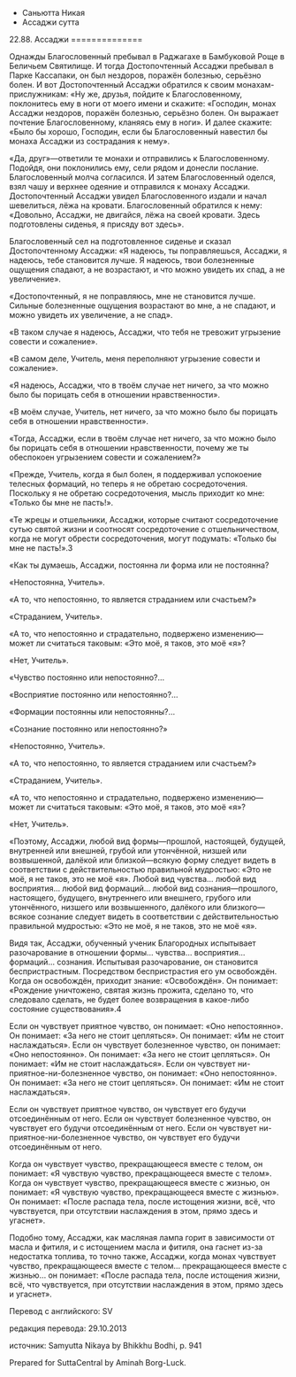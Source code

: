









* Саньютта Никая
* Ассаджи сутта


22\.88\. Ассаджи
\=\=\=\=\=\=\=\=\=\=\=\=\=\=



Однажды Благословенный пребывал в Раджагахе в Бамбуковой Роще в Беличьем Святилище\. И тогда Достопочтенный Ассаджи пребывал в Парке Кассапаки, он был нездоров, поражён болезнью, серьёзно болен\. И вот Достопочтенный Ассаджи обратился к своим монахам\-прислужникам: «Ну же, друзья, пойдите к Благословенному, поклонитесь ему в ноги от моего имени и скажите: «Господин, монах Ассаджи нездоров, поражён болезнью, серьёзно болен\. Он выражает почтение Благословенному, кланяясь ему в ноги»\. И далее скажите: «Было бы хорошо, Господин, если бы Благословенный навестил бы монаха Ассаджи из сострадания к нему»\.


«Да, друг»—ответили те монахи и отправились к Благословенному\. Подойдя, они поклонились ему, сели рядом и донесли послание\. Благословенный молча согласился\. И затем Благословенный оделся, взял чашу и верхнее одеяние и отправился к монаху Ассаджи\. Достопочтенный Ассаджи увидел Благословенного издали и начал шевелиться, лёжа на кровати\. Благословенный обратился к нему: «Довольно, Ассаджи, не двигайся, лёжа на своей кровати\. Здесь подготовлены сиденья, я присяду вот здесь»\.


Благословенный сел на подготовленное сиденье и сказал Достопочтенному Ассаджи: «Я надеюсь, ты поправляешься, Ассаджи, я надеюсь, тебе становится лучше\. Я надеюсь, твои болезненные ощущения спадают, а не возрастают, и что можно увидеть их спад, а не увеличение»\.


«Достопочтенный, я не поправляюсь, мне не становится лучше\. Сильные болезненные ощущения возрастают во мне, а не спадают, и можно увидеть их увеличение, а не спад»\.


«В таком случае я надеюсь, Ассаджи, что тебя не тревожит угрызение совести и сожаление»\.


«В самом деле, Учитель, меня переполняют угрызение совести и сожаление»\.


«Я надеюсь, Ассаджи, что в твоём случае нет ничего, за что можно было бы порицать себя в отношении нравственности»\.


«В моём случае, Учитель, нет ничего, за что можно было бы порицать себя в отношении нравственности»\.


«Тогда, Ассаджи, если в твоём случае нет ничего, за что можно было бы порицать себя в отношении нравственности, почему же ты обеспокоен угрызением совести и сожалением?»


«Прежде, Учитель, когда я был болен, я поддерживал успокоение телесных формаций, но теперь я не обретаю сосредоточения\. Поскольку я не обретаю сосредоточения, мысль приходит ко мне: «Только бы мне не пасть\!»\.


«Те жрецы и отшельники, Ассаджи, которые считают сосредоточение сутью святой жизни и соотносят сосредоточение с отшельничеством, когда не могут обрести сосредоточения, могут подумать: «Только бы мне не пасть\!»\.3


«Как ты думаешь, Ассаджи, постоянна ли форма или не постоянна?


«Непостоянна, Учитель»\.


«А то, что непостоянно, то является страданием или счастьем?»


«Страданием, Учитель»\.


«А то, что непостоянно и страдательно, подвержено изменению—может ли считаться таковым: «Это моё, я таков, это моё «я»?


«Нет, Учитель»\.


«Чувство постоянно или непостоянно?…


«Восприятие постоянно или непостоянно?…


«Формации постоянны или непостоянны?…


«Сознание постоянно или непостоянно?»


«Непостоянно, Учитель»\.


«А то, что непостоянно, то является страданием или счастьем?»


«Страданием, Учитель»\.


«А то, что непостоянно и страдательно, подвержено изменению—может ли считаться таковым: «Это моё, я таков, это моё «я»?


«Нет, Учитель»\.


«Поэтому, Ассаджи, любой вид формы—прошлой, настоящей, будущей, внутренней или внешней, грубой или утончённой, низшей или возвышенной, далёкой или близкой—всякую форму следует видеть в соответствии с действительностью правильной мудростью: «Это не моё, я не таков, это не моё «я»\. Любой вид чувства… любой вид восприятия… любой вид формаций… любой вид сознания—прошлого, настоящего, будущего, внутреннего или внешнего, грубого или утончённого, низшего или возвышенного, далёкого или близкого—всякое сознание следует видеть в соответствии с действительностью правильной мудростью: «Это не моё, я не таков, это не моё «я»\.


Видя так, Ассаджи, обученный ученик Благородных испытывает разочарование в отношении формы… чувства… восприятия… формаций… сознания\. Испытывая разочарование, он становится беспристрастным\. Посредством беспристрастия его ум освобождён\. Когда он освобождён, приходит знание: «Освобождён»\. Он понимает: «Рождение уничтожено, святая жизнь прожита, сделано то, что следовало сделать, не будет более возвращения в какое\-либо состояние существования»\.4


Если он чувствует приятное чувство, он понимает: «Оно непостоянно»\. Он понимает: «За него не стоит цепляться»\. Он понимает: «Им не стоит наслаждаться»\. Если он чувствует болезненное чувство, он понимает: «Оно непостоянно»\. Он понимает: «За него не стоит цепляться»\. Он понимает: «Им не стоит наслаждаться»\. Если он чувствует ни\-приятное\-ни\-болезненное чувство, он понимает: «Оно непостоянно»\. Он понимает: «За него не стоит цепляться»\. Он понимает: «Им не стоит наслаждаться»\.


Если он чувствует приятное чувство, он чувствует его будучи отсоединённым от него\. Если он чувствует болезненное чувство, он чувствует его будучи отсоединённым от него\. Если он чувствует ни\-приятное\-ни\-болезненное чувство, он чувствует его будучи отсоединённым от него\.


Когда он чувствует чувство, прекращающееся вместе с телом, он понимает: «Я чувствую чувство, прекращающееся вместе с телом»\. Когда он чувствует чувство, прекращающееся вместе с жизнью, он понимает: «Я чувствую чувство, прекращающееся вместе с жизнью»\. Он понимает: «После распада тела, после истощения жизни, всё, что чувствуется, при отсутствии наслаждения в этом, прямо здесь и угаснет»\.


Подобно тому, Ассаджи, как масляная лампа горит в зависимости от масла и фитиля, и с истощением масла и фитиля, она гаснет из\-за недостатка топлива, то точно также, Ассаджи, когда монах чувствует чувство, прекращающееся вместе с телом… прекращающееся вместе с жизнью… он понимает: «После распада тела, после истощения жизни, всё, что чувствуется, при отсутствии наслаждения в этом, прямо здесь и угаснет»\.



Перевод с английского: SV


редакция перевода: 29\.10\.2013


источник: Samyutta Nikaya by Bhikkhu Bodhi, p\. 941


Prepared for SuttaCentral by Aminah Borg\-Luck\.






